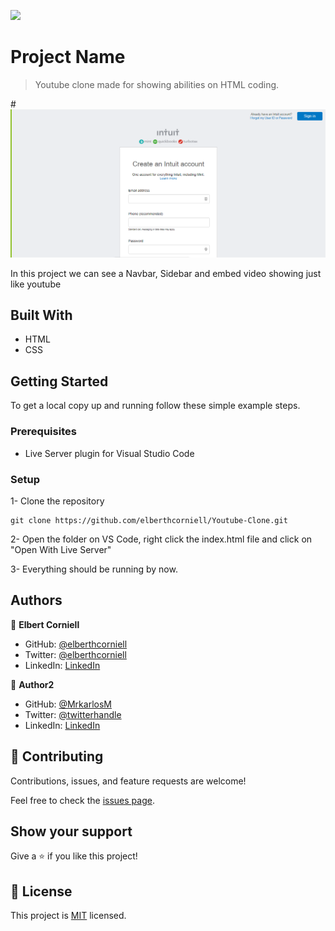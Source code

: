 **![](https://img.shields.io/badge/Microverse-blueviolet)**

# Project Name

> Youtube clone made for showing abilities on HTML coding.

#![screenshot](/src/images/capture.png)

In this project we can see a Navbar, Sidebar and embed video showing just like youtube

## Built With

- HTML
- CSS


## Getting Started


To get a local copy up and running follow these simple example steps.

### Prerequisites

- Live Server plugin for Visual Studio Code 

### Setup

1- Clone the repository
```
git clone https://github.com/elberthcorniell/Youtube-Clone.git
```

2- Open the folder on VS Code, right click the index.html file and click on "Open With Live Server"

3- Everything should be running by now. 


## Authors

👤 **Elbert Corniell**

- GitHub: [@elberthcorniell](https://github.com/elberthcorniell)
- Twitter: [@elberthcorniell](https://twitter.com/elberthcorniell)
- LinkedIn: [LinkedIn](https://www.linkedin.com/in/elbert-corniell-989183159/)

👤 **Author2**

- GitHub: [@MrkarlosM](https://github.com/MrkarlosM)
- Twitter: [@twitterhandle](https://twitter.com/twitterhandle)
- LinkedIn: [LinkedIn](https://linkedin.com/linkedinhandle)

## 🤝 Contributing

Contributions, issues, and feature requests are welcome!

Feel free to check the [issues page](issues/).

## Show your support

Give a ⭐️ if you like this project!


## 📝 License

This project is [MIT](lic.url) licensed.
